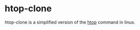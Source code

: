 # htop-clone

htop-clone is a simplified version of the [htop](https://htop.dev/) command
in linux.
